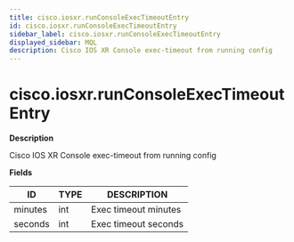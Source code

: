 ```yaml
---
title: cisco.iosxr.runConsoleExecTimeoutEntry
id: cisco.iosxr.runConsoleExecTimeoutEntry
sidebar_label: cisco.iosxr.runConsoleExecTimeoutEntry
displayed_sidebar: MQL
description: Cisco IOS XR Console exec-timeout from running config
---
```


# cisco.iosxr.runConsoleExecTimeoutEntry

**Description**

Cisco IOS XR Console exec-timeout from running config

**Fields**

| ID      | TYPE | DESCRIPTION          |
| ------- | ---- | -------------------- |
| minutes | int  | Exec timeout minutes |
| seconds | int  | Exec timeout seconds |
